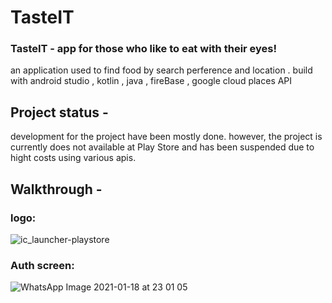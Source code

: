 # TasteIT
### TasteIT - app for those who like to eat with their eyes!
an application used to find food by search perference and location . build with android studio , kotlin , java , fireBase , google cloud places API

## Project status - 
development for the project have been mostly done. however, the project is currently does not available at Play Store and has been suspended due to hight costs using various apis. 

## Walkthrough - 
### logo:
![ic_launcher-playstore](https://user-images.githubusercontent.com/51089069/104962209-9dcdf900-59e0-11eb-8143-9c39f30af48c.png)

### Auth screen:
![WhatsApp Image 2021-01-18 at 23 01 05](https://user-images.githubusercontent.com/51089069/104962490-306e9800-59e1-11eb-8104-e6b2e933e787.jpeg)




